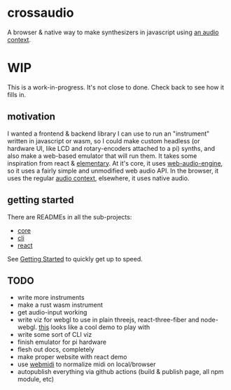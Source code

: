 # crossaudio

A browser & native way to make synthesizers in javascript using [an audio context](https://developer.mozilla.org/en-US/docs/Web/API/AudioContext).

# WIP

This is a work-in-progress. It's not close to done. Check back to see how it fills in.

## motivation

I wanted a frontend & backend library I can use to run an "instrument" written in javascript or wasm, so I could make custom headless (or hardware UI, like LCD and rotary-encoders attached to a pi) synths, and also make a web-based emulator that will run them. It takes some inspiration from react & [elementary](https://www.elementary.audio/). At it's core, it uses [web-audio-engine](https://www.npmjs.com/package/web-audio-engine), so it uses a fairly simple and unmodified web audio API. In the browser, it uses the regular [audio context](https://developer.mozilla.org/en-US/docs/Web/API/AudioContext), elsewhere, it uses native audio.

## getting started


There are READMEs in all the sub-projects:

- [core](./packages/core)
- [cli](./packages/cli)
- [react](./packages/react)


See [Getting Started](https://github.com/konsumer/crossaudio/wiki/Getting-Started) to quickly get up to speed.

## TODO

- write more instruments
- make a rust wasm instrument
- get audio-input working
- write viz for webgl to use in plain threejs, react-three-fiber and node-webgl. [this](https://medium.com/@mag_ops/music-visualiser-with-three-js-web-audio-api-b30175e7b5ba) looks like a cool demo to play with
- write some sort of CLI viz
- finish emulator for pi hardware
- flesh out docs, completely
- make proper website with react demo
- use [webmidi](https://github.com/djipco/webmidi/tree/develop) to normalize midi on local/browser
- autopublish everything via github actions (build & publish page, all npm module, etc)
